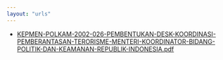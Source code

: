 ```yaml
---
layout: "urls"
---
```

* [KEPMEN-POLKAM-2002-026-PEMBENTUKAN-DESK-KOORDINASI-PEMBERANTASAN-TERORISME-MENTERI-KOORDINATOR-BIDANG-POLITIK-DAN-KEAMANAN-REPUBLIK-INDONESIA.pdf](KEPMEN-POLKAM-2002-026-PEMBENTUKAN-DESK-KOORDINASI-PEMBERANTASAN-TERORISME-MENTERI-KOORDINATOR-BIDANG-POLITIK-DAN-KEAMANAN-REPUBLIK-INDONESIA.pdf)
